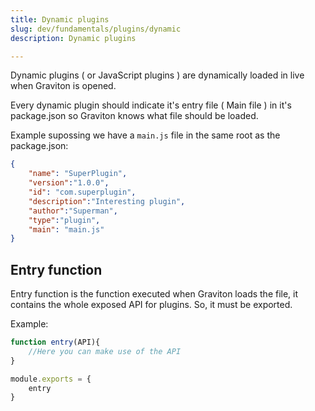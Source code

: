 ```yaml
---
title: Dynamic plugins
slug: dev/fundamentals/plugins/dynamic
description: Dynamic plugins

---
```



Dynamic plugins ( or JavaScript plugins ) are dynamically loaded in live when Graviton is opened.

Every dynamic plugin should indicate it's entry file ( Main file ) in it's package.json so Graviton knows what file should be loaded.

Example supossing we have a `main.js` file in the same root as the package.json:

```json
{
	"name": "SuperPlugin",
	"version":"1.0.0",
	"id": "com.superplugin",
	"description":"Interesting plugin",
	"author":"Superman",
	"type":"plugin",
	"main": "main.js"
}
```

## Entry function

Entry function is the function executed when Graviton loads the file, it contains the whole exposed API for plugins. 
So, it must be exported.

Example:

```ts
function entry(API){
	//Here you can make use of the API
}

module.exports = {
	entry
}
```